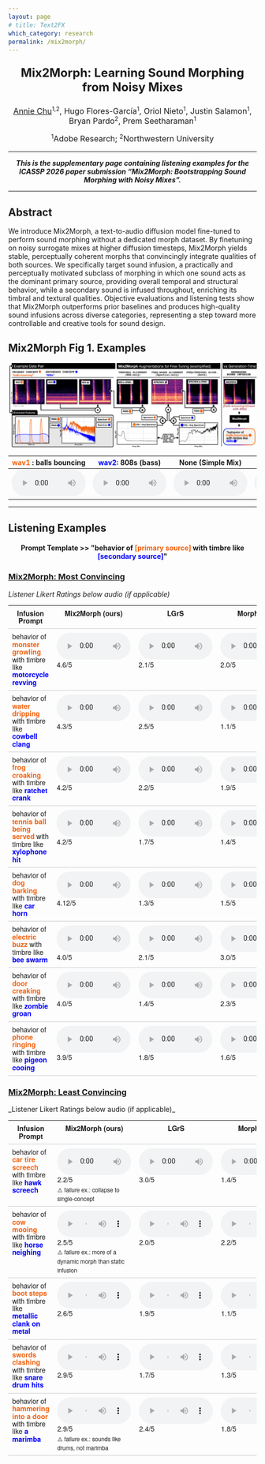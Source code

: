 ```yaml
---
layout: page
# title: Text2FX
which_category: research
permalink: /mix2morph/
---
```

<style>
    sup {
    font-size: 0.75em;       /* make smaller than main text */
    vertical-align: super;   /* force superscript alignment */
    line-height: 0;          /* prevents extra spacing */
    }
    .container {
    max-width: 1200px;   /* wider container just for this page */
    font-family: "Helvetica Neue", Arial, sans-serif; /* swap in your font */
    font-size: 14px;     /* optional: adjust size */
    line-height: 1.5;    /* optional: improve readability */
    }
    .primary {
    color: #f2620f;
    font-weight: bold;
    }
    .secondary {
    color: #0000ff; 
    font-weight: bold;
    }


  table.custom-table {
    border-collapse: collapse;
    width: 100%;
    font-family: "Helvetica Neue", Helvetica, Arial, sans-serif;
    line-height: 1.1;    /* optional: improve readability */

  }

  table.custom-table th,
  table.custom-table td {
    border-bottom: 1px solid #ccc; /* divider after each row */
    padding: 8px;
    vertical-align: top;
  }

  .audioplayer {
    width: 150px; /* control width of audio players */
  }
  
</style>


<head>
  <link rel="stylesheet" href="https://cdnjs.cloudflare.com/ajax/libs/font-awesome/6.4.2/css/all.min.css">
</head>


<!-- <p align="center"> <strong><font size="5">Mix2Morph: Learning Sound Morphing from Noisy Mixes</font></strong> </p>
<p align="center"><font size="3"><u>Annie Chu</u>, Hugo Flores-García, Oriol Nieto, Justin Salamon, Bryan Pardo, Prem Seetharaman</font></p>
<p align="center"><font size="3">*Adobe Research; Northwestern University</font></p> -->

<p align="center" style="font-size: 24px; font-weight: bold;">
  Mix2Morph: Learning Sound Morphing from Noisy Mixes
</p>

<p align="center" style="font-size: 16px;">
  <u>Annie Chu</u><sup>1,2</sup>, Hugo Flores-García<sup>1</sup>, Oriol Nieto<sup>1</sup>, 
  Justin Salamon<sup>1</sup>, Bryan Pardo<sup>2</sup>, Prem Seetharaman<sup>1</sup>
</p>

<p align="center" style="font-size: 16px;">
  <sup>1</sup>Adobe Research; <sup>2</sup>Northwestern University
</p>


<hr> 

<div style="text-align: center; font-weight: bold; font-style: italic;">
  This is the supplementary page containing listening examples for the ICASSP 2026 paper submission “Mix2Morph: Bootstrapping Sound Morphing with Noisy Mixes”.
</div>

<hr>

## **Abstract**

We introduce Mix2Morph, a text-to-audio diffusion model fine-tuned to perform sound morphing without a dedicated morph dataset. By finetuning on noisy surrogate mixes at higher diffusion timesteps, Mix2Morph yields stable, perceptually coherent morphs that convincingly integrate qualities of both sources. We specifically target sound infusion, a practically and perceptually motivated subclass of morphing in which one sound acts as the dominant primary source, providing overall temporal and structural behavior, while a secondary sound is infused throughout, enriching its timbral and textural qualities. Objective evaluations and listening tests show that Mix2Morph outperforms prior baselines and produces high-quality sound infusions across diverse categories, representing a step toward more controllable and creative tools for sound design.

## Mix2Morph Fig 1. Examples

![Artboard 14 copy 3.png](/research/mix2morph_markdown/assets/Artboard_14_copy_3.png)

|  <span class="primary">wav1</span> : balls bouncing | <span class="secondary">wav2</span>: 808s (bass) | **None (Simple Mix)** | **+RMS-only** | **+Spectral-only** | **+Both** | **Generated Infusion** |
|---------------------------|-----------------------|------------------------|---------------|---------------------|-----------|-------------------------|
| <audio controls class="audioplayer"><source src="/research/mix2morph_markdown/assets/wav1_ball_bouncing.wav" type="audio/wav"></audio> | <audio controls class="audioplayer"><source src="/research/mix2morph_markdown/assets/wav2_808s.wav" type="audio/wav"></audio> | <audio controls class="audioplayer"><source src="/research/mix2morph_markdown/assets/mixing_notricks.wav" type="audio/wav"></audio> | <audio controls class="audioplayer"><source src="/research/mix2morph_markdown/assets/mix_thenRMS_MIXTRICK1.wav" type="audio/wav"></audio> | <audio controls class="audioplayer"><source src="/research/mix2morph_markdown/assets/MIXtrickspec_mixed_eq.wav" type="audio/wav"></audio> | <audio controls class="audioplayer"><source src="/research/mix2morph_markdown/assets/MIXtrickspec_mixed_eq_and_rms.wav" type="audio/wav"></audio> | <audio controls class="audioplayer"><source src="/research/mix2morph_markdown/assets/morph_viz_morph_ballboucinglike808s.wav" type="audio/wav"></audio> |


---


## Listening Examples

<div align="center">
  <h4>Prompt Template >> "behavior of <span class="primary">[primary source]</span> with timbre like <span class="secondary">[secondary source]</span>"</h4>
</div>

<!-- 
### **Mix2Morph: Most Convincing**
_Listener Likert Ratings below audio (if applicable)_

| Infusion Prompt | Mix2Morph (ours) | Latent Granular ReSynthesis (LGrS) | MorphFader | Simple Mixing | SoundMorpher | Base Model (no fine-tuning) |
|-----------------|------------------|------------------------------------|------------|---------------|--------------|-----------------------------|
|  behavior of <span class="primary">monster growling</span> with timbre like <span class="secondary">motorcycle revving</span>* | <audio controls class="audioplayer"><source src="/research/mix2morph_markdown/assets/c2likec1_monster_growling_like_motorcycle_revving.wav" type="audio/wav"></audio><br>4.6/5 | <audio controls class="audioplayer"><source src="/research/mix2morph_markdown/assets/c2likec1_c1_motorcycle_revving_c2_monster_growling.wav" type="audio/wav"></audio><br>2.1/5 | <audio controls class="audioplayer"><source src="/research/mix2morph_markdown/assets/c2likec1_monster_growling_like_motorcycle_revving 1.wav" type="audio/wav"></audio><br>2.0/5 | <audio controls class="audioplayer"><source src="/research/mix2morph_markdown/assets/c2likec1_c1_motorcycle_revving_c2_monster_growling 1.wav" type="audio/wav"></audio><br>1.9/5 | <audio controls class="audioplayer"><source src="/research/mix2morph_markdown/assets/c1likec2_midpoint_0.7060546875.wav" type="audio/wav"></audio><br>– | <audio controls class="audioplayer"><source src="/research/mix2morph_markdown/assets/c2likec1_monster_growling_like_motorcycle_revving 2.wav" type="audio/wav"></audio><br>– |
|  behavior of <span class="primary">water dripping</span> with timbre like <span class="secondary">cowbell clang</span>* | <audio controls class="audioplayer"><source src="/research/mix2morph_markdown/assets/c1likec2_water_dripping_like_cowbell_clang.wav" type="audio/wav"></audio><br>4.3/5 | <audio controls class="audioplayer"><source src="/research/mix2morph_markdown/assets/c1likec2_c1_water_dripping_c2_cowbell_clang.wav" type="audio/wav"></audio><br>2.5/5 | <audio controls class="audioplayer"><source src="/research/mix2morph_markdown/assets/c1likec2_water_dripping_like_cowbell_clang 1.wav" type="audio/wav"></audio><br>1.1/5 | <audio controls class="audioplayer"><source src="/research/mix2morph_markdown/assets/c1likec2_c1_water_dripping_c2_cowbell_clang 1.wav" type="audio/wav"></audio><br>3.0/5 | <audio controls class="audioplayer"><source src="/research/mix2morph_markdown/assets/c1likec2_midpoint_0.79248046875.wav" type="audio/wav"></audio><br>– | <audio controls class="audioplayer"><source src="/research/mix2morph_markdown/assets/c2likec1_cowbell_clang_like_water_dripping.wav" type="audio/wav"></audio><br>– |
|  behavior of <span class="primary">frog croaking</span> with timbre like <span class="secondary">ratchet crank</span>* | <audio controls class="audioplayer"><source src="/research/mix2morph_markdown/assets/c2likec1_frog_croak_like_ratchet_crank.wav" type="audio/wav"></audio><br>4.2/5 | <audio controls class="audioplayer"><source src="/research/mix2morph_markdown/assets/c2likec1_c1_ratchet_crank_c2_frog_croak.wav" type="audio/wav"></audio><br>2.2/5 | <audio controls class="audioplayer"><source src="/research/mix2morph_markdown/assets/c2likec1_frog_croak_like_ratchet_crank 1.wav" type="audio/wav"></audio><br>1.9/5 | <audio controls class="audioplayer"><source src="/research/mix2morph_markdown/assets/c2likec1_c1_ratchet_crank_c2_frog_croak 1.wav" type="audio/wav"></audio><br>3.5/5 | <audio controls class="audioplayer"><source src="/research/mix2morph_markdown/assets/c1likec2_midpoint_0.722412109375.wav" type="audio/wav"></audio><br>– | <audio controls class="audioplayer"><source src="/research/mix2morph_markdown/assets/c1likec2_ratchet_crank_like_frog_croak.wav" type="audio/wav"></audio><br>– |
|  behavior of <span class="primary">tennis ball being served</span> with timbre like <span class="secondary">xylophone hit</span>* | <audio controls class="audioplayer"><source src="/research/mix2morph_markdown/assets/c1likec2_tennis_ball_being_served_like_xylophone_hit.wav" type="audio/wav"></audio><br>4.2/5 | <audio controls class="audioplayer"><source src="/research/mix2morph_markdown/assets/c1likec2_c1_tennis_ball_being_served_c2_xylophone_hit.wav" type="audio/wav"></audio><br>1.7/5 | <audio controls class="audioplayer"><source src="/research/mix2morph_markdown/assets/c1likec2_tennis_ball_being_served_like_xylophone_hit 1.wav" type="audio/wav"></audio><br>1.4/5 | <audio controls class="audioplayer"><source src="/research/mix2morph_markdown/assets/c1likec2_c1_tennis_ball_being_served_c2_xylophone_hit 1.wav" type="audio/wav"></audio><br>3.2/5 | <audio controls class="audioplayer"><source src="/research/mix2morph_markdown/assets/c1likec2_midpoint_0.7001953125.wav" type="audio/wav"></audio><br>– | <audio controls class="audioplayer"><source src="/research/mix2morph_markdown/assets/c1likec2_tennis_ball_being_served_like_xylophone_hit 2.wav" type="audio/wav"></audio><br>– |
|  behavior of <span class="primary">dog barking</span> with timbre like <span class="secondary">car horn</span>* | <audio controls class="audioplayer"><source src="/research/mix2morph_markdown/assets/c1likec2_dog_barking_like_car_horn.wav" type="audio/wav"></audio><br>4.12/5 | <audio controls class="audioplayer"><source src="/research/mix2morph_markdown/assets/c1likec2_c1_dog_barking_c2_car_horn.wav" type="audio/wav"></audio><br>1.3/5 | <audio controls class="audioplayer"><source src="/research/mix2morph_markdown/assets/c1likec2_dog_barking_like_car_horn 1.wav" type="audio/wav"></audio><br>1.5/5 | <audio controls class="audioplayer"><source src="/research/mix2morph_markdown/assets/c1likec2_c1_dog_barking_c2_car_horn 1.wav" type="audio/wav"></audio><br>2.8/5 | <audio controls class="audioplayer"><source src="/research/mix2morph_markdown/assets/c1likec2_midpoint_0.3191986083984375.wav" type="audio/wav"></audio><br>– | <audio controls class="audioplayer"><source src="/research/mix2morph_markdown/assets/c1likec2_dog_barking_like_car_horn 2.wav" type="audio/wav"></audio><br>– |
|  behavior of <span class="primary">electric buzz</span> with timbre like <span class="secondary">bee swarm</span>* | <audio controls class="audioplayer"><source src="/research/mix2morph_markdown/assets/c1likec2_electric_buzz_like_bee_swarm.wav" type="audio/wav"></audio><br>4.0/5 | <audio controls class="audioplayer"><source src="/research/mix2morph_markdown/assets/c1likec2_c1_electric_buzz_c2_bee_swarm.wav" type="audio/wav"></audio><br>2.1/5 | <audio controls class="audioplayer"><source src="/research/mix2morph_markdown/assets/c1likec2_electric_buzz_like_bee_swarm 1.wav" type="audio/wav"></audio><br>3.0/5 | <audio controls class="audioplayer"><source src="/research/mix2morph_markdown/assets/c1likec2_c1_electric_buzz_c2_bee_swarm 1.wav" type="audio/wav"></audio><br>3.7/5 | <audio controls class="audioplayer"><source src="/research/mix2morph_markdown/assets/c1likec2_midpoint_0.619140625.wav" type="audio/wav"></audio><br>– | <audio controls class="audioplayer"><source src="/research/mix2morph_markdown/assets/c1likec2_electric_buzz_like_bee_swarm 2.wav" type="audio/wav"></audio><br>– |
|  behavior of <span class="primary">door creaking</span> with timbre like <span class="secondary">zombie groan</span>* | <audio controls class="audioplayer"><source src="/research/mix2morph_markdown/assets/c1likec2_door_creaking_open_like_zombie_groan.wav" type="audio/wav"></audio><br>4.0/5 | <audio controls class="audioplayer"><source src="/research/mix2morph_markdown/assets/c1likec2_c1_door_creaking_open_c2_zombie_groan.wav" type="audio/wav"></audio><br>1.4/5 | <audio controls class="audioplayer"><source src="/research/mix2morph_markdown/assets/c1likec2_door_creaking_open_like_zombie_groann 1.wav" type="audio/wav"></audio><br>2.3/5 | <audio controls class="audioplayer"><source src="/research/mix2morph_markdown/assets/c1likec2_c1_door_creaking_open_c2_zombie_groan 1.wav" type="audio/wav"></audio><br>3.5/5 | <audio controls class="audioplayer"><source src="/research/mix2morph_markdown/assets/c1likec2_midpoint_0.451171875.wav" type="audio/wav"></audio><br>– | <audio controls class="audioplayer"><source src="/research/mix2morph_markdown/assets/c1likec2_door_creaking_open_like_zombie_groan 2.wav" type="audio/wav"></audio><br>– |
|  behavior of <span class="primary">phone ringing</span> with timbre like <span class="secondary">pigeon cooing</span>* | <audio controls class="audioplayer"><source src="/research/mix2morph_markdown/assets/c2likec1_phone_ringing_like_pigeon_cooing.wav" type="audio/wav"></audio><br>3.9/5 | <audio controls class="audioplayer"><source src="/research/mix2morph_markdown/assets/c2likec1_c1_pigeon_cooing_c2_phone_ringing.wav" type="audio/wav"></audio><br>1.8/5 | <audio controls class="audioplayer"><source src="/research/mix2morph_markdown/assets/c2likec1_phone_ringing_like_pigeon_cooing 1.wav" type="audio/wav"></audio><br>1.6/5 | <audio controls class="audioplayer"><source src="/research/mix2morph_markdown/assets/c2likec1_c1_pigeon_cooing_c2_phone_ringing 1.wav" type="audio/wav"></audio><br>2.7/5 | <audio controls class="audioplayer"><source src="/research/mix2morph_markdown/assets/c1likec2_midpoint_0.41619873046875.wav" type="audio/wav"></audio><br>– | <audio controls class="audioplayer"><source src="/research/mix2morph_markdown/assets/c2likec1_phone_ringing_like_pigeon_cooing 2.wav" type="audio/wav"></audio><br>– |

---
### **Mix2Morph: Least Convincing**

| Infusion Prompt | Mix2Morph (ours) | Latent Granular ReSynthesis (LGrS) | MorphFader | Simple Mixing | SoundMorpher | Base Model |
|-----------------|------------------|------------------------------------|------------|---------------|--------------|------------|
|  behavior of <span class="primary">car tire screech</span> with timbre like <span class="secondary">hawk screech</span>* | <audio controls class="audioplayer"><source src="/research/mix2morph_markdown/assets/c2likec1_car_tire_screech_like_hawk_screech.wav" type="audio/wav"></audio><br>2.2/5<br><sub>⚠️ failure example: collapse to single-concept</sub> | <audio controls class="audioplayer"><source src="/research/mix2morph_markdown/assets/c2likec1_c1_hawk_screech_c2_car_tire_screech.wav" type="audio/wav"></audio><br>3.0/5 | <audio controls class="audioplayer"><source src="/research/mix2morph_markdown/assets/c2likec1_car_tire_screech_like_hawk_screech 1.wav" type="audio/wav"></audio><br>1.4/5 | <audio controls class="audioplayer"><source src="/research/mix2morph_markdown/assets/c2likec1_c1_hawk_screech_c2_car_tire_screech 1.wav" type="audio/wav"></audio><br>3.5/5 | <audio controls class="audioplayer"><source src="/research/mix2morph_markdown/assets/c1likec2_midpoint_0.513427734375.wav" type="audio/wav"></audio><br>– | <audio controls class="audioplayer"><source src="/research/mix2morph_markdown/assets/c2likec1_car_tire_screech_like_hawk_screech 2.wav" type="audio/wav"></audio><br>– |
|  behavior of <span class="primary">cow mooing</span> with timbre like <span class="secondary">horse neighing</span>* | <audio controls class="audioplayer"><source src="/research/mix2morph_markdown/assets/c1likec2_a_cow_mooing_like_horse_neighing.wav" type="audio/wav"></audio><br>2.5/5<br><sub>⚠️ failure example: dynamic morph vs static infusion</sub> | <audio controls class="audioplayer"><source src="/research/mix2morph_markdown/assets/c1likec2_c1_a_cow_mooing_c2_horse_neighing.wav" type="audio/wav"></audio><br>2.0/5 | <audio controls class="audioplayer"><source src="/research/mix2morph_markdown/assets/c1likec2_a_cow_mooing_like_horse_neighing 1.wav" type="audio/wav"></audio><br>2.2/5 | <audio controls class="audioplayer"><source src="/research/mix2morph_markdown/assets/c1likec2_c1_a_cow_mooing_c2_horse_neighing 1.wav" type="audio/wav"></audio><br>2.9/5 | <audio controls class="audioplayer"><source src="/research/mix2morph_markdown/assets/c1likec2_midpoint_0.50146484375.wav" type="audio/wav"></audio><br>– | <audio controls class="audioplayer"><source src="/research/mix2morph_markdown/assets/c1likec2_a_cow_mooing_like_horse_neighing 2.wav" type="audio/wav"></audio><br>– |
|  behavior of <span class="primary">boot steps</span> with timbre like <span class="secondary">metallic clank on metal</span>* | <audio controls class="audioplayer"><source src="/research/mix2morph_markdown/assets/c1likec2_boot_steps_like__magnetic_clank_on_metal.wav" type="audio/wav"></audio><br>2.6/5 | <audio controls class="audioplayer"><source src="/research/mix2morph_markdown/assets/c1likec2_c1_boot_steps_c2__magnetic_clank_on_metal.wav" type="audio/wav"></audio><br>1.9/5 | <audio controls class="audioplayer"><source src="/research/mix2morph_markdown/assets/c1likec2_boot_steps_like__magnetic_clank_on_metal 1.wav" type="audio/wav"></audio><br>1.1/5 | <audio controls class="audioplayer"><source src="/research/mix2morph_markdown/assets/c1likec2_c1_boot_steps_c2__magnetic_clank_on_metal 1.wav" type="audio/wav"></audio><br>2.8/5 | <audio controls class="audioplayer"><source src="/research/mix2morph_markdown/assets/c1likec2_midpoint_0.872802734375.wav" type="audio/wav"></audio><br>– | <audio controls class="audioplayer"><source src="/research/mix2morph_markdown/assets/c2likec1__magnetic_clank_on_metal_like_boot_steps.wav" type="audio/wav"></audio><br>– |
|  behavior of <span class="primary">swords clashing</span> with timbre like <span class="secondary">snare drum hits</span>* | <audio controls class="audioplayer"><source src="/research/mix2morph_markdown/assets/c1likec2_sword_clashing_like_snare_drum_hits.wav" type="audio/wav"></audio><br>2.9/5 | <audio controls class="audioplayer"><source src="/research/mix2morph_markdown/assets/c1likec2_c1_sword_clashing_c2_snare_drum_hits.wav" type="audio/wav"></audio><br>1.7/5 | <audio controls class="audioplayer"><source src="/research/mix2morph_markdown/assets/c1likec2_sword_clashing_like_snare_drum_hits 1.wav" type="audio/wav"></audio><br>1.3/5 | <audio controls class="audioplayer"><source src="/research/mix2morph_markdown/assets/c1likec2_c1_sword_clashing_c2_snare_drum_hits 1.wav" type="audio/wav"></audio><br>3.6/5 | <audio controls class="audioplayer"><source src="/research/mix2morph_markdown/assets/c1likec2_midpoint_0.53955078125.wav" type="audio/wav"></audio><br>– | <audio controls class="audioplayer"><source src="/research/mix2morph_markdown/assets/c1likec2_sword_clashing_like_snare_drum_hits 2.wav" type="audio/wav"></audio><br>– |
|  behavior of <span class="primary">hammering into a door</span> with timbre like <span class="secondary">a marimba</span>* | <audio controls class="audioplayer"><source src="/research/mix2morph_markdown/assets/c1likec2_hammering_into_a_door_like__marimba.wav" type="audio/wav"></audio><br>2.9/5<br><sub>⚠️ failure example: sounds like drums, not marimba</sub> | <audio controls class="audioplayer"><source src="/research/mix2morph_markdown/assets/c1likec2_c1_hammering_into_a_door_c2__marimba.wav" type="audio/wav"></audio><br>2.4/5 | <audio controls class="audioplayer"><source src="/research/mix2morph_markdown/assets/c1likec2_hammering_into_a_door_like__marimba 1.wav" type="audio/wav"></audio><br>1.8/5 | <audio controls class="audioplayer"><source src="/research/mix2morph_markdown/assets/c1likec2_c1_hammering_into_a_door_c2__marimba 1.wav" type="audio/wav"></audio><br>3.0/5 | <audio controls class="audioplayer"><source src="/research/mix2morph_markdown/assets/c1likec2_midpoint_0.7867431640625.wav" type="audio/wav"></audio><br>– | <audio controls class="audioplayer"><source src="/research/mix2morph_markdown/assets/c1likec2_hammering_into_a_door_like__marimba 2.wav" type="audio/wav"></audio><br>-
 -->

<h3><strong><u>Mix2Morph: Most Convincing</u></strong></h3>

_Listener Likert Ratings below audio (if applicable)_

<table class="custom-table">
  <tr>
    <th>Infusion Prompt</th>
    <th>Mix2Morph (ours)</th>
    <th>LGrS</th>
    <th>MorphFader</th>
    <th>Simple Mixing</th>
    <th>SoundMorpher</th>
    <th>Base Model</th>
  </tr>

  <tr>
    <td> behavior of <span class="primary">monster growling</span> with timbre like <span class="secondary">motorcycle revving</span ></td>
    <td><audio controls class="audioplayer"><source src="/research/mix2morph_markdown/assets/c2likec1_monster_growling_like_motorcycle_revving.wav" type="audio/wav"></audio><br>4.6/5</td>
    <td><audio controls class="audioplayer"><source src="/research/mix2morph_markdown/assets/c2likec1_c1_motorcycle_revving_c2_monster_growling.wav" type="audio/wav"></audio><br>2.1/5</td>
    <td><audio controls class="audioplayer"><source src="/research/mix2morph_markdown/assets/c2likec1_monster_growling_like_motorcycle_revving 1.wav" type="audio/wav"></audio><br>2.0/5</td>
    <td><audio controls class="audioplayer"><source src="/research/mix2morph_markdown/assets/c2likec1_c1_motorcycle_revving_c2_monster_growling 1.wav" type="audio/wav"></audio><br>1.9/5</td>
    <td><audio controls class="audioplayer"><source src="/research/mix2morph_markdown/assets/c1likec2_midpoint_0.7060546875.wav" type="audio/wav"></audio><br>–</td>
    <td><audio controls class="audioplayer"><source src="/research/mix2morph_markdown/assets/c2likec1_monster_growling_like_motorcycle_revving 2.wav" type="audio/wav"></audio><br>–</td>
  </tr>

  <tr>
    <td> behavior of <span class="primary">water dripping</span> with timbre like <span class="secondary">cowbell clang</span ></td>
    <td><audio controls class="audioplayer"><source src="/research/mix2morph_markdown/assets/c1likec2_water_dripping_like_cowbell_clang.wav" type="audio/wav"></audio><br>4.3/5</td>
    <td><audio controls class="audioplayer"><source src="/research/mix2morph_markdown/assets/c1likec2_c1_water_dripping_c2_cowbell_clang.wav" type="audio/wav"></audio><br>2.5/5</td>
    <td><audio controls class="audioplayer"><source src="/research/mix2morph_markdown/assets/c1likec2_water_dripping_like_cowbell_clang 1.wav" type="audio/wav"></audio><br>1.1/5</td>
    <td><audio controls class="audioplayer"><source src="/research/mix2morph_markdown/assets/c1likec2_c1_water_dripping_c2_cowbell_clang 1.wav" type="audio/wav"></audio><br>3.0/5</td>
    <td><audio controls class="audioplayer"><source src="/research/mix2morph_markdown/assets/c1likec2_midpoint_0.79248046875.wav" type="audio/wav"></audio><br>–</td>
    <td><audio controls class="audioplayer"><source src="/research/mix2morph_markdown/assets/c2likec1_cowbell_clang_like_water_dripping.wav" type="audio/wav"></audio><br>–</td>
  </tr>

  <tr>
    <td> behavior of <span class="primary">frog croaking</span> with timbre like <span class="secondary">ratchet crank</span ></td>
    <td><audio controls class="audioplayer"><source src="/research/mix2morph_markdown/assets/c2likec1_frog_croak_like_ratchet_crank.wav" type="audio/wav"></audio><br>4.2/5</td>
    <td><audio controls class="audioplayer"><source src="/research/mix2morph_markdown/assets/c2likec1_c1_ratchet_crank_c2_frog_croak.wav" type="audio/wav"></audio><br>2.2/5</td>
    <td><audio controls class="audioplayer"><source src="/research/mix2morph_markdown/assets/c2likec1_frog_croak_like_ratchet_crank 1.wav" type="audio/wav"></audio><br>1.9/5</td>
    <td><audio controls class="audioplayer"><source src="/research/mix2morph_markdown/assets/c2likec1_c1_ratchet_crank_c2_frog_croak 1.wav" type="audio/wav"></audio><br>3.5/5</td>
    <td><audio controls class="audioplayer"><source src="/research/mix2morph_markdown/assets/c1likec2_midpoint_0.722412109375.wav" type="audio/wav"></audio><br>–</td>
    <td><audio controls class="audioplayer"><source src="/research/mix2morph_markdown/assets/c1likec2_ratchet_crank_like_frog_croak.wav" type="audio/wav"></audio><br>–</td>
  </tr>

  <tr>
    <td> behavior of <span class="primary">tennis ball being served</span> with timbre like <span class="secondary">xylophone hit</span ></td>
    <td><audio controls class="audioplayer"><source src="/research/mix2morph_markdown/assets/c1likec2_tennis_ball_being_served_like_xylophone_hit.wav" type="audio/wav"></audio><br>4.2/5</td>
    <td><audio controls class="audioplayer"><source src="/research/mix2morph_markdown/assets/c1likec2_c1_tennis_ball_being_served_c2_xylophone_hit.wav" type="audio/wav"></audio><br>1.7/5</td>
    <td><audio controls class="audioplayer"><source src="/research/mix2morph_markdown/assets/c1likec2_tennis_ball_being_served_like_xylophone_hit 1.wav" type="audio/wav"></audio><br>1.4/5</td>
    <td><audio controls class="audioplayer"><source src="/research/mix2morph_markdown/assets/c1likec2_c1_tennis_ball_being_served_c2_xylophone_hit 1.wav" type="audio/wav"></audio><br>3.2/5</td>
    <td><audio controls class="audioplayer"><source src="/research/mix2morph_markdown/assets/c1likec2_midpoint_0.7001953125.wav" type="audio/wav"></audio><br>–</td>
    <td><audio controls class="audioplayer"><source src="/research/mix2morph_markdown/assets/c1likec2_tennis_ball_being_served_like_xylophone_hit 2.wav" type="audio/wav"></audio><br>–</td>
  </tr>

  <tr>
    <td> behavior of <span class="primary">dog barking</span> with timbre like <span class="secondary">car horn</span ></td>
    <td><audio controls class="audioplayer"><source src="/research/mix2morph_markdown/assets/c1likec2_dog_barking_like_car_horn.wav" type="audio/wav"></audio><br>4.12/5</td>
    <td><audio controls class="audioplayer"><source src="/research/mix2morph_markdown/assets/c1likec2_c1_dog_barking_c2_car_horn.wav" type="audio/wav"></audio><br>1.3/5</td>
    <td><audio controls class="audioplayer"><source src="/research/mix2morph_markdown/assets/c1likec2_dog_barking_like_car_horn 1.wav" type="audio/wav"></audio><br>1.5/5</td>
    <td><audio controls class="audioplayer"><source src="/research/mix2morph_markdown/assets/c1likec2_c1_dog_barking_c2_car_horn 1.wav" type="audio/wav"></audio><br>2.8/5</td>
    <td><audio controls class="audioplayer"><source src="/research/mix2morph_markdown/assets/c1likec2_midpoint_0.3191986083984375.wav" type="audio/wav"></audio><br>–</td>
    <td><audio controls class="audioplayer"><source src="/research/mix2morph_markdown/assets/c1likec2_dog_barking_like_car_horn 2.wav" type="audio/wav"></audio><br>–</td>
  </tr>

  <tr>
    <td> behavior of <span class="primary">electric buzz</span> with timbre like <span class="secondary">bee swarm</span ></td>
    <td><audio controls class="audioplayer"><source src="/research/mix2morph_markdown/assets/c1likec2_electric_buzz_like_bee_swarm.wav" type="audio/wav"></audio><br>4.0/5</td>
    <td><audio controls class="audioplayer"><source src="/research/mix2morph_markdown/assets/c1likec2_c1_electric_buzz_c2_bee_swarm.wav" type="audio/wav"></audio><br>2.1/5</td>
    <td><audio controls class="audioplayer"><source src="/research/mix2morph_markdown/assets/c1likec2_electric_buzz_like_bee_swarm 1.wav" type="audio/wav"></audio><br>3.0/5</td>
    <td><audio controls class="audioplayer"><source src="/research/mix2morph_markdown/assets/c1likec2_c1_electric_buzz_c2_bee_swarm 1.wav" type="audio/wav"></audio><br>3.7/5</td>
    <td><audio controls class="audioplayer"><source src="/research/mix2morph_markdown/assets/c1likec2_midpoint_0.619140625.wav" type="audio/wav"></audio><br>–</td>
    <td><audio controls class="audioplayer"><source src="/research/mix2morph_markdown/assets/c1likec2_electric_buzz_like_bee_swarm 2.wav" type="audio/wav"></audio><br>–</td>
  </tr>

  <tr>
    <td> behavior of <span class="primary">door creaking</span> with timbre like <span class="secondary">zombie groan</span ></td>
    <td><audio controls class="audioplayer"><source src="/research/mix2morph_markdown/assets/c1likec2_door_creaking_open_like_zombie_groan.wav" type="audio/wav"></audio><br>4.0/5</td>
    <td><audio controls class="audioplayer"><source src="/research/mix2morph_markdown/assets/c1likec2_c1_door_creaking_open_c2_zombie_groan.wav" type="audio/wav"></audio><br>1.4/5</td>
    <td><audio controls class="audioplayer"><source src="/research/mix2morph_markdown/assets/c1likec2_door_creaking_open_like_zombie_groann 1.wav" type="audio/wav"></audio><br>2.3/5</td>
    <td><audio controls class="audioplayer"><source src="/research/mix2morph_markdown/assets/c1likec2_c1_door_creaking_open_c2_zombie_groan 1.wav" type="audio/wav"></audio><br>3.5/5</td>
    <td><audio controls class="audioplayer"><source src="/research/mix2morph_markdown/assets/c1likec2_midpoint_0.451171875.wav" type="audio/wav"></audio><br>–</td>
    <td><audio controls class="audioplayer"><source src="/research/mix2morph_markdown/assets/c1likec2_door_creaking_open_like_zombie_groan 2.wav" type="audio/wav"></audio><br>–</td>
  </tr>

  <tr>
    <td> behavior of <span class="primary">phone ringing</span> with timbre like <span class="secondary">pigeon cooing</span ></td>
    <td><audio controls class="audioplayer"><source src="/research/mix2morph_markdown/assets/c2likec1_phone_ringing_like_pigeon_cooing.wav" type="audio/wav"></audio><br>3.9/5</td>
    <td><audio controls class="audioplayer"><source src="/research/mix2morph_markdown/assets/c2likec1_c1_pigeon_cooing_c2_phone_ringing.wav" type="audio/wav"></audio><br>1.8/5</td>
    <td><audio controls class="audioplayer"><source src="/research/mix2morph_markdown/assets/c2likec1_phone_ringing_like_pigeon_cooing 1.wav" type="audio/wav"></audio><br>1.6/5</td>
    <td><audio controls class="audioplayer"><source src="/research/mix2morph_markdown/assets/c2likec1_c1_pigeon_cooing_c2_phone_ringing 1.wav" type="audio/wav"></audio><br>2.7/5</td>
    <td><audio controls class="audioplayer"><source src="/research/mix2morph_markdown/assets/c1likec2_midpoint_0.41619873046875.wav" type="audio/wav"></audio><br>–</td>
    <td><audio controls class="audioplayer"><source src="/research/mix2morph_markdown/assets/c2likec1_phone_ringing_like_pigeon_cooing 2.wav" type="audio/wav"></audio><br>–</td>
  </tr>
</table>

<h3><strong><u>Mix2Morph: Least Convincing</u></strong></h3>
_Listener Likert Ratings below audio (if applicable)_


<table class="custom-table">
  <tr>
    <th>Infusion Prompt</th>
    <th>Mix2Morph (ours)</th>
    <th>LGrS</th>
    <th>MorphFader</th>
    <th>Simple Mixing</th>
    <th>SoundMorpher</th>
    <th>Base Model</th>
  </tr>

  <tr>
    <td> behavior of <span class="primary">car tire screech</span> with timbre like <span class="secondary">hawk screech</span ></td>
    <td><audio controls class="audioplayer"><source src="/research/mix2morph_markdown/assets/c2likec1_car_tire_screech_like_hawk_screech.wav" type="audio/wav"></audio><br>2.2/5<br><sub>⚠️ failure ex.: collapse to single-concept</sub></td>
    <td><audio controls class="audioplayer"><source src="/research/mix2morph_markdown/assets/c2likec1_c1_hawk_screech_c2_car_tire_screech.wav" type="audio/wav"></audio><br>3.0/5</td>
    <td><audio controls class="audioplayer"><source src="/research/mix2morph_markdown/assets/c2likec1_car_tire_screech_like_hawk_screech 1.wav" type="audio/wav"></audio><br>1.4/5</td>
    <td><audio controls class="audioplayer"><source src="/research/mix2morph_markdown/assets/c2likec1_c1_hawk_screech_c2_car_tire_screech 1.wav" type="audio/wav"></audio><br>3.5/5</td>
    <td><audio controls class="audioplayer"><source src="/research/mix2morph_markdown/assets/c1likec2_midpoint_0.513427734375.wav" type="audio/wav"></audio><br>–</td>
    <td><audio controls class="audioplayer"><source src="/research/mix2morph_markdown/assets/c2likec1_car_tire_screech_like_hawk_screech 2.wav" type="audio/wav"></audio><br>–</td>
  </tr>

  <tr>
    <td> behavior of <span class="primary">cow mooing</span> with timbre like <span class="secondary">horse neighing</span ></td>
    <td><audio controls class="audioplayer"><source src="/research/mix2morph_markdown/assets/c1likec2_a_cow_mooing_like_horse_neighing.wav" type="audio/wav"></audio><br>2.5/5<br><sub>⚠️ failure ex.: more of a dynamic morph than static infusion</sub></td>
    <td><audio controls class="audioplayer"><source src="/research/mix2morph_markdown/assets/c1likec2_c1_a_cow_mooing_c2_horse_neighing.wav" type="audio/wav"></audio><br>2.0/5</td>
    <td><audio controls class="audioplayer"><source src="/research/mix2morph_markdown/assets/c1likec2_a_cow_mooing_like_horse_neighing 1.wav" type="audio/wav"></audio><br>2.2/5</td>
    <td><audio controls class="audioplayer"><source src="/research/mix2morph_markdown/assets/c1likec2_c1_a_cow_mooing_c2_horse_neighing 1.wav" type="audio/wav"></audio><br>2.9/5</td>
    <td><audio controls class="audioplayer"><source src="/research/mix2morph_markdown/assets/c1likec2_midpoint_0.50146484375.wav" type="audio/wav"></audio><br>–</td>
    <td><audio controls class="audioplayer"><source src="/research/mix2morph_markdown/assets/c1likec2_a_cow_mooing_like_horse_neighing 2.wav" type="audio/wav"></audio><br>–</td>
  </tr>

  <tr>
    <td> behavior of <span class="primary">boot steps</span> with timbre like <span class="secondary">metallic clank on metal</span ></td>
    <td><audio controls class="audioplayer"><source src="/research/mix2morph_markdown/assets/c1likec2_boot_steps_like__magnetic_clank_on_metal.wav" type="audio/wav"></audio><br>2.6/5</td>
    <td><audio controls class="audioplayer"><source src="/research/mix2morph_markdown/assets/c1likec2_c1_boot_steps_c2__magnetic_clank_on_metal.wav" type="audio/wav"></audio><br>1.9/5</td>
    <td><audio controls class="audioplayer"><source src="/research/mix2morph_markdown/assets/c1likec2_boot_steps_like__magnetic_clank_on_metal 1.wav" type="audio/wav"></audio><br>1.1/5</td>
    <td><audio controls class="audioplayer"><source src="/research/mix2morph_markdown/assets/c1likec2_c1_boot_steps_c2__magnetic_clank_on_metal 1.wav" type="audio/wav"></audio><br>2.8/5</td>
    <td><audio controls class="audioplayer"><source src="/research/mix2morph_markdown/assets/c1likec2_midpoint_0.872802734375.wav" type="audio/wav"></audio><br>–</td>
    <td><audio controls class="audioplayer"><source src="/research/mix2morph_markdown/assets/c2likec1__magnetic_clank_on_metal_like_boot_steps.wav" type="audio/wav"></audio><br>–</td>
  </tr>

  <tr>
    <td> behavior of <span class="primary">swords clashing</span> with timbre like <span class="secondary">snare drum hits</span ></td>
    <td><audio controls class="audioplayer"><source src="/research/mix2morph_markdown/assets/c1likec2_sword_clashing_like_snare_drum_hits.wav" type="audio/wav"></audio><br>2.9/5</td>
    <td><audio controls class="audioplayer"><source src="/research/mix2morph_markdown/assets/c1likec2_c1_sword_clashing_c2_snare_drum_hits.wav" type="audio/wav"></audio><br>1.7/5</td>
    <td><audio controls class="audioplayer"><source src="/research/mix2morph_markdown/assets/c1likec2_sword_clashing_like_snare_drum_hits 1.wav" type="audio/wav"></audio><br>1.3/5</td>
    <td><audio controls class="audioplayer"><source src="/research/mix2morph_markdown/assets/c1likec2_c1_sword_clashing_c2_snare_drum_hits 1.wav" type="audio/wav"></audio><br>3.6/5</td>
    <td><audio controls class="audioplayer"><source src="/research/mix2morph_markdown/assets/c1likec2_midpoint_0.53955078125.wav" type="audio/wav"></audio><br>–</td>
    <td><audio controls class="audioplayer"><source src="/research/mix2morph_markdown/assets/c1likec2_sword_clashing_like_snare_drum_hits 2.wav" type="audio/wav"></audio><br>–</td>
  </tr>

  <tr>
    <td> behavior of <span class="primary">hammering into a door</span> with timbre like <span class="secondary">a marimba</span ></td>
    <td><audio controls class="audioplayer"><source src="/research/mix2morph_markdown/assets/c1likec2_hammering_into_a_door_like__marimba.wav" type="audio/wav"></audio><br>2.9/5<br><sub>⚠️ failure ex.: sounds like drums, not marimba</sub></td>
    <td><audio controls class="audioplayer"><source src="/research/mix2morph_markdown/assets/c1likec2_c1_hammering_into_a_door_c2__marimba.wav" type="audio/wav"></audio><br>2.4/5</td>
    <td><audio controls class="audioplayer"><source src="/research/mix2morph_markdown/assets/c1likec2_hammering_into_a_door_like__marimba 1.wav" type="audio/wav"></audio><br>1.8/5</td>
    <td><audio controls class="audioplayer"><source src="/research/mix2morph_markdown/assets/c1likec2_c1_hammering_into_a_door_c2__marimba 1.wav" type="audio/wav"></audio><br>3.0/5</td>
    <td><audio controls class="audioplayer"><source src="/research/mix2morph_markdown/assets/c1likec2_midpoint_0.7867431640625.wav" type="audio/wav"></audio><br>–</td>
    <td><audio controls class="audioplayer"><source src="/research/mix2morph_markdown/assets/c1likec2_hammering_into_a_door_like__marimba 2.wav" type="audio/wav"></audio><br>–</td>
  </tr>
</table>
